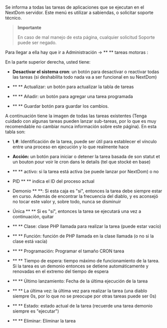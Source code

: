 Se informa a todas las tareas de aplicaciones que se ejecutan en el NextDom
servidor. Este menú es utilizar a sabiendas, o
solicitar soporte técnico.

> **Importante**
>
> En caso de mal manejo de esta página, cualquier solicitud
> Soporte puede ser negado.

Para llegar a ella hay que ir a Administración → ** ** tareas motoras
:

En la parte superior derecha, usted tiene:

-   **Desactivar el sistema cron**: un botón para desactivar o
    reactivar todas las tareas (si deshabilita todo
    nada va a ser funcional en su NextDom)

-   ** ** Actualizar: un botón para actualizar la tabla de tareas

-   ** ** Añadir: un botón para agregar una tarea programada

-   ** ** Guardar botón para guardar los cambios.

A continuación tiene la imagen de todas las tareas existentes
(Tenga cuidado con algunas tareas pueden lanzar sub-tareas, por lo que es
muy recomendable no cambiar nunca información sobre este
página). En esta tabla son:

-   **\ #**: Identificación de la tarea, puede ser útil para establecer el vínculo entre una
    proceso en ejecución y lo que realmente hace

-   **Acción:** un botón para iniciar o detener la tarea basada
    de son statut et un bouton pour voir le cron dans le details (tel que stocké en base)

-   ** ** activo: si la tarea está activa (se puede lanzar
    por NextDom) o no

-   PID ** ** indica el ID del proceso actual

-   Demonio ** **: Si esta caja es "sí", entonces la tarea debe siempre
    estar en curso. Además de encontrar la frecuencia del diablo, y es
    aconsejó no tocar este valor y, sobre todo, nunca se
    disminuir

-   Única ** ** Si es "sí", entonces la tarea se ejecutará una vez
    a continuación, quitar

-   ** ** Clase: clase PHP llamada para realizar la tarea (puede
    estar vacío)

-   ** ** Función: función de PHP llamada en la clase llamada (o no
    si la clase está vacía)

-   ** ** Programación: Programar el tamaño CRON tarea

-   ** ** Tiempo de espera: tiempo máximo de funcionamiento de la tarea. Si la
    tarea es un demonio entonces se detiene automáticamente y
    renovadas en el extremo del tiempo de espera

-   ** ** Último lanzamiento: Fecha de la última ejecución de la tarea

-   ** ** La última vez: la última vez para realizar la tarea (una
    diablo siempre 0s, por lo que no se preocupe por otras tareas
    puede ser 0s)

-   ** ** Estado: estado actual de la tarea (recuerde una tarea demonio
    siempre es "ejecutar")

-   ** ** Eliminar: Eliminar la tarea


